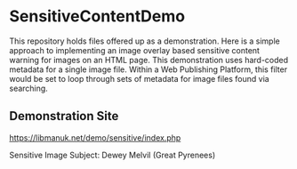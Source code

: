 # SensitiveContentDemo

This repository holds files offered up as a demonstration.  Here is a simple approach to implementing an image overlay based sensitive content warning for images on an HTML page.  This demonstration uses hard-coded metadata for a single image file.  Within a Web Publishing Platform, this filter would be set to loop through sets of metadata for image files found via searching.   

## Demonstration Site
https://libmanuk.net/demo/sensitive/index.php


Sensitive Image Subject: Dewey Melvil (Great Pyrenees)
